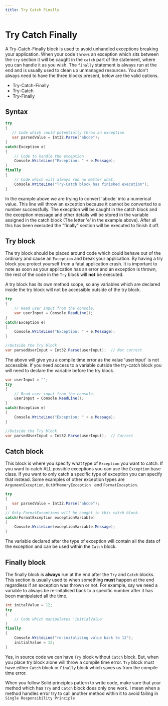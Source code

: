 ```yaml
---
title: Try Catch Finally
---
```

# Try Catch Finally

A Try-Catch-Finally block is used to avoid unhandled exceptions breaking your application. When your code ```throws``` an exception which sits between the ```try``` section it will be caught in the ```catch``` part of the statement, where you can handle it as you wish. The ```finally``` statement is always run at the end and is usually used to clean up unmanaged resources. You don't always need to have the three blocks present, below are the valid options.
* Try-Catch-Finally 
* Try-Catch 
* Try-Finally

## Syntax

```csharp
try
{
   // Code which could potentially throw an exception
   var parsedValue = Int32.Parse("abcde");
}
catch(Exception e)
{
    // Code to handle the exception
    Console.WriteLine("Exception: " + e.Message);
}
finally
{
    // Code which will always run no matter what.
    Console.WriteLine("Try-Catch block has finished execution");
}
```
In the example above we are trying to convert 'abcde' into a numerical value. This line will throw an exception because it cannot be converted to a number successfully. The execption will be caught in the catch block and the exception message and other details will be stored in the variable assigned in the catch block (The letter 'e' in the example above). After all this has been executed the "finally" section will be executed to finish it off.

## Try block

The try block should be placed around code which could behave out of the ordinary and cause an ```Exception``` and break your application. By having a try block you protect yourself from a fatal application crash. It is important to note as soon as your application has an error and an exception is thrown, the rest of the code in the ```Try``` block will **not** be executed.

A try block has its own method scope, so any variables which are declared inside the try block will not be accessible outside of the try block.

```csharp
try
{
    // Read user input from the console.
    var userInput = Console.ReadLine();
}
catch(Exception e)
{
    Console.WriteLine("Exception: " + e.Message);
}

//Outside the Try block 
var parsedUserInput = Int32.Parse(userInput);  // Not correct 
```
The above will give you a compile time error as the value 'userInput' is not accessible. If you need access to a variable outside the try-catch block you will need to declare the variable before the try block.

```csharp
var userInput = "";
try
{
    // Read user input from the console.
    userInput = Console.ReadLine();
}
catch(Exception e)
{
    Console.WriteLine("Exception: " + e.Message);
}

//Outside the Try block 
var parsedUserInput = Int32.Parse(userInput);  // Correct 
```

## Catch block
This block is where you specify what type of ```Exception``` you want to catch. If you want to catch ALL possible exceptions you can use the ```Exception``` base class. If you want to only catch a specific type of exception you can specify that instead. Some examples of other exception types are ```ArgumentException```, ```OutOfMemoryException ``` and ```FormatException```.

```csharp
try
{
   var parsedValue = Int32.Parse("abcde");
}
// Only FormatExceptions will be caught in this catch block.
catch(FormatException exceptionVariable)
{
    Console.WriteLine(exceptionVariable.Message);
}
```
The variable declared after the type of exception will contain all the data of the exception and can be used within the ```Catch``` block.

## Finally block
The finally block is **always** run at the end after the ```Try``` and ```Catch``` blocks. This section is usually used to when something **must** happen at the end regardless if an exception was thrown or not.
For example, say we need a variable to always be re-initalised back to a specific number after it has been manipulated all the time.
```csharp
int initalValue = 12;
try
{
    // Code which manipulates 'initialValue'
}
finally
{
    Console.WriteLine("re-initalising value back to 12");
    initialValue = 12;
}
```
Yes, in source code we can have ```Try``` block without ```Catch``` block. But, when you place try block alone will throw a compile time error. ```Try``` block must have either ```Catch``` block or ```Finally``` block which saves us from the compile time error. 

When you follow Solid principles pattern to write code, make sure that your method which has ```Try``` and ```Catch``` block does only one work. I mean when a method handles error try to call another method within it to avoid failing in ```Single Responsibility Principle```
